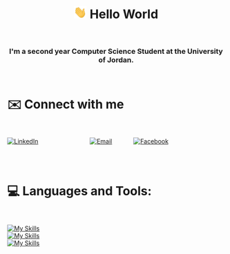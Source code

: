 <h1 align="center"><img src="https://raw.githubusercontent.com/ABSphreak/ABSphreak/master/gifs/Hi.gif" width="30px"> Hello World</h1>
<br>

<h3 align="center">
I'm a second year Computer Science Student at the University of Jordan.
</h3>
<br>

# ✉️  Connect with me
<br> 
 <p align="left">
      <a href="https://www.linkedin.com/in/ahmadsmuhaisen/" target="_blank"><img src="https://raw.githubusercontent.com/rahuldkjain/github-profile-readme-generator/master/src/images/icons/Social/linked-in-alt.svg" alt="LinkedIn" height="40" width="40" style="padding-right: 100px;"></a>
  &nbsp; &nbsp; 
       <a href="mailto:ahmuhaisen03@gmail.com" target="_blank"><img style="padding-right: 30px" src="https://techcommunity.microsoft.com/t5/image/serverpage/image-id/172206i70472167E79B9D0F/image-size/large?v=v2&amp;px=999" height="40" width="40" alt="Email"></a>   &nbsp; &nbsp; 
        <a href="https://www.facebook.com/ahmadsmuhaisen"><img src="https://raw.githubusercontent.com/rahuldkjain/github-profile-readme-generator/master/src/images/icons/Social/facebook.svg" alt="Facebook" height="40" width="40" style="padding-right: 100px;"></a>
 </p>

<br> <br>
# 💻 Languages and Tools: 
<br>
<div style="display: flex; align-items: center;">

 [![My Skills](https://skillicons.dev/icons?i=cpp,cs,python,net&theme=light)](https://skillicons.dev)
 <br>
 [![My Skills](https://skillicons.dev/icons?i=html,css,js&theme=light)](https://skillicons.dev)
 <br>
 [![My Skills](https://skillicons.dev/icons?i=mysql,visualstudio,vscode,git,github,ai&theme=light)](https://skillicons.dev)
  
</div>
